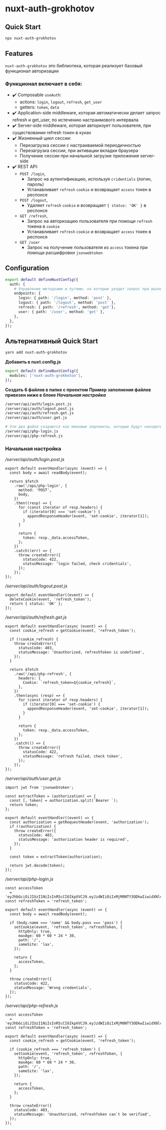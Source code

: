 # nuxt-auth-grokhotov

## Quick Start

```sh
npx nuxt-auth-grokhotov
```

## Features

`nuxt-auth-grokhotov` это библиотека, которая реализует базовый функционал авторизации

### Функционал включает в себя:

- ✔️ Composable `useAuth`:
  - actions: `login`, `logout`, `refresh`, `get_user`
  - getters: `token`, `data`
- ✔️ Application-side middleware, которая автоматически делает запрос refresh и get_user, по истечению настраимового интервала
- ✔️ Server-side middleware, которая авторизует пользователя, при существовании refresh токен в куках
- ✔️ Жизненный цикл сессии:
  - Перезагрузка сессии с настраиваемой периодичностью
  - Перезагрузка сессии, при активации вкладки браузера
  - Получение сессии при начальной загрузке приложения server-side
- ✔️ REST API:
  - `POST /login`,
    - Запрос на аутентификацию, используя `cridentials` (логин, пароль)
    - Устанавливает `refresh` `cookie` и возвращает `access` токен в респонсе
  - `POST /logout`,
    - Удаляет `refresh` `cookie` и возвращает `{ status: 'OK' }` в респонсе
  - `GET /refresh`,
    - Запрос на авторизацию пользователя при помощи `refresh` токена в `cookie`
    - Устанавливает `refresh` `cookie` и возвращает `access` токен в респонсе
  - `GET /user`
    - Запрос на получение пользователя из `access` токена при помощи расшифровки `jsonwebtoken`

## Configuration

```sh
export default defineNuxtConfig({
  auth: {
    # Управление методоами и путями, на которые уходит запрос при вызове соответствующих функций
    endpoints: {
      login: { path: '/login', method: 'post' },
      logout: { path: '/logout', method: 'post' },
      refresh: { path: '/refresh', method: 'get'},
      user: { path: '/user', method: 'get' },
    },
  },
});
```

## Альтернативный Quick Start

```sh
yarn add nuxt-auth-grokhotov
```

**Добавить в nuxt.config.js**

```sh
export default defineNuxtConfig({
  modules: ['nuxt-auth-grokhotov'],
});
```

**Создать 6 файлов в папке с проектом**
**Пример заполнения файлов привезен ниже в блоке _Начальная настройка_**

```sh
/server/api/auth/login.post.js
/server/api/auth/logout.post.js
/server/api/auth/refresh.get.js
/server/api/auth/user.get.js

# Эти два файла создаются как моковые эндпоинты, которые будут находиться на бэке
/server/api/php-login.js
/server/api/php-refresh.js
```

### Начальная настройка

_/server/api/auth/login.post.js_

```
export default eventHandler(async (event) => {
  const body = await readBody(event);

  return $fetch
    .raw('/api/php-login', {
      method: 'POST',
      body,
    })
    .then((resp) => {
      for (const iterator of resp.headers) {
        if (iterator[0] === 'set-cookie') {
          appendResponseHeader(event, 'set-cookie', iterator[1]);
        }
      }

      return {
        token: resp._data.accessToken,
      };
    })
    .catch((err) => {
      throw createError({
        statusCode: 422,
        statusMessage: 'login failed, check cridentials',
      });
    });
});
```

_/server/api/auth/logout.post.js_

```
export default eventHandler((event) => {
  deleteCookie(event, 'refresh_token');
  return { status: 'OK' };
});
```

_/server/api/auth/refresh.get.js_

```
export default eventHandler(async (event) => {
  const cookie_refresh = getCookie(event, 'refresh_token');

  if (!cookie_refresh) {
    throw createError({
      statusCode: 403,
      statusMessage: 'Unauthorized, refreshToken is undefined',
    });
  }

  return $fetch
    .raw('/api/php-refresh', {
      headers: {
        Cookie: `refresh_token=${cookie_refresh}`,
      },
    })
    .then(async (resp) => {
      for (const iterator of resp.headers) {
        if (iterator[0] === 'set-cookie') {
          appendResponseHeader(event, 'set-cookie', iterator[1]);
        }
      }

      return {
        token: resp._data.accessToken,
      };
    })
    .catch(() => {
      throw createError({
        statusCode: 422,
        statusMessage: 'refresh failed, check token',
      });
    });
});
```

_/server/api/auth/user.get.js_

```
import jwt from 'jsonwebtoken';

const extractToken = (authorization) => {
  const [, token] = authorization.split(`Bearer `);
  return token;
};

export default eventHandler((event) => {
  const authorization = getRequestHeader(event, 'authorization');
  if (!authorization) {
    throw createError({
      statusCode: 403,
      statusMessage: 'authorization header is required',
    });
  }

  const token = extractToken(authorization);

  return jwt.decode(token);
});
```

_/server/api/php-login.js_

```
const accessToken
  = 'eyJhbGciOiJIUzI1NiIsInR5cCI6IkpXVCJ9.eyJzdWIiOiIxMjM0NTY3ODkwIiwidXNlciI6eyJ1c2VybmFtZSI6InVzZXJuYW1lIiwicGljdHVyZSI6Imh0dHBzOi8vZ2l0aHViLmNvbS9udXh0LnBuZyIsIm5hbWUiOiJVc2VyIHVzZXJuYW1lIn0sImlhdCI6MTUxNjIzOTAyMn0.7TFU_1A10fXh0u2Hn7UZ0XXZTL_A0O2dNBpzUFeCIEk';
const refreshToken = 'refresh_token';

export default eventHandler(async (event) => {
  const body = await readBody(event);

  if (body.name === 'name' && body.pass === 'pass') {
    setCookie(event, 'refresh_token', refreshToken, {
      httpOnly: true,
      maxAge: 60 * 60 * 24 * 30,
      path: '/',
      sameSite: 'lax',
    });

    return {
      accessToken,
    };
  }

  throw createError({
    statusCode: 422,
    statusMessage: 'Wrong credentials',
  });
});
```

_/server/api/php-refresh.js_

```
const accessToken
  = 'eyJhbGciOiJIUzI1NiIsInR5cCI6IkpXVCJ9.eyJzdWIiOiIxMjM0NTY3ODkwIiwidXNlciI6eyJ1c2VybmFtZSI6InVzZXJuYW1lIiwicGljdHVyZSI6Imh0dHBzOi8vZ2l0aHViLmNvbS9udXh0LnBuZyIsIm5hbWUiOiJVc2VyIHVzZXJuYW1lIn0sImlhdCI6MTUxNjIzOTAyMn0.7TFU_1A10fXh0u2Hn7UZ0XXZTL_A0O2dNBpzUFeCIEk';
const refreshToken = 'refresh_token';

export default eventHandler(async (event) => {
  const cookie_refresh = getCookie(event, 'refresh_token');

  if (cookie_refresh === 'refresh_token') {
    setCookie(event, 'refresh_token', refreshToken, {
      httpOnly: true,
      maxAge: 60 * 60 * 24 * 30,
      path: '/',
      sameSite: 'lax',
    });

    return {
      accessToken,
    };
  }

  throw createError({
    statusCode: 403,
    statusMessage: 'Unauthorized, refreshToken can`t be verified',
  });
});
```

